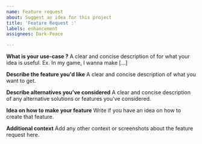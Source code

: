 ```yaml
---
name: Feature request
about: Suggest an idea for this project
title: 'Feature Request :'
labels: enhancement
assignees: Dark-Peace

---
```


**What is your use-case ?**
A clear and concise description of for what your idea is useful. Ex. In my game, I wanna make [...]

**Describe the feature you'd like**
A clear and concise description of what you want to get.

**Describe alternatives you've considered**
A clear and concise description of any alternative solutions or features you've considered.

**Idea on how to make your feature**
Write if you have an idea on how to create that feature.

**Additional context**
Add any other context or screenshots about the feature request here.
